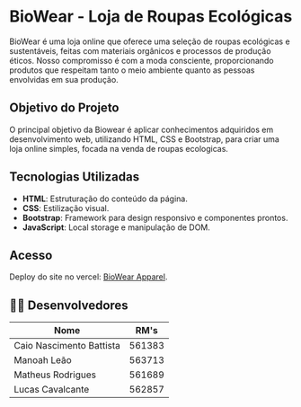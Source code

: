 # BioWear - Loja de Roupas Ecológicas

BioWear é uma loja online que oferece uma seleção de roupas ecológicas e sustentáveis, feitas com materiais orgânicos e processos de produção éticos. Nosso compromisso é com a moda consciente, proporcionando produtos que respeitam tanto o meio ambiente quanto as pessoas envolvidas em sua produção.

## Objetivo do Projeto

O principal objetivo da Biowear é aplicar conhecimentos adquiridos em desenvolvimento web, utilizando HTML, CSS e Bootstrap, para criar uma loja online simples, focada na venda de roupas ecologicas.

## Tecnologias Utilizadas

- **HTML**: Estruturação do conteúdo da página.
- **CSS**: Estilização visual.
- **Bootstrap**: Framework para design responsivo e componentes prontos.
- **JavaScript**: Local storage e manipulação de DOM.

## Acesso

Deploy do site no vercel: [BioWear Apparel](https://bio-wear.vercel.app/).

## 👨‍💻 Desenvolvedores

| Nome                           | RM's                                              |
| ------------------------------ | ------------------------------------------------- |
| Caio Nascimento Battista       | 561383                                            |
| Manoah Leão                    | 563713                                            |  
| Matheus Rodrigues              | 561689                                            |  
| Lucas Cavalcante               | 562857                                            |  
